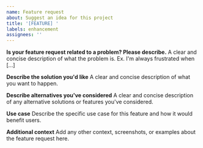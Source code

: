 ```yaml
---
name: Feature request
about: Suggest an idea for this project
title: '[FEATURE] '
labels: enhancement
assignees: ''
---
```


<!-- Thanks for filing a feature request! Before submitting, please search existing GitHub issues to see if your request has already been made. -->

**Is your feature request related to a problem? Please describe.**
A clear and concise description of what the problem is. Ex. I'm always frustrated when [...]

**Describe the solution you'd like**
A clear and concise description of what you want to happen.

**Describe alternatives you've considered**
A clear and concise description of any alternative solutions or features you've considered.

**Use case**
Describe the specific use case for this feature and how it would benefit users.

**Additional context**
Add any other context, screenshots, or examples about the feature request here.
